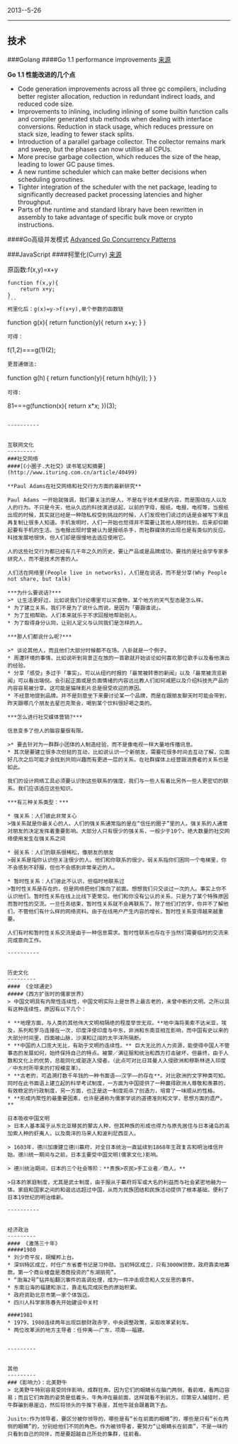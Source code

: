 
2013--5-26

----------


技术
---------

###Golang
####Go 1.1 performance improvements
[来源](http://dave.cheney.net/2013/05/21/go-1-1-performance-improvements)

**Go 1.1 性能改进的几个点**

* Code generation improvements across all three gc compilers, including better register allocation, reduction in redundant indirect loads, and reduced code size.
* Improvements to inlining, including inlining of some builtin function calls and compiler generated stub methods when dealing with interface conversions.
Reduction in stack usage, which reduces pressure on stack size, leading to fewer stack splits.
* Introduction of a parallel garbage collector. The collector remains mark and sweep, but the phases can now utillise all CPUs.
* More precise garbage collection, which reduces the size of the heap, leading to lower GC pause times.
* A new runtime scheduler which can make better decisions when scheduling goroutines.
* Tighter integration of the scheduler with the net package, leading to significantly decreased packet processing latencies and higher throughput.
* Parts of the runtime and standard library have been rewritten in assembly to take advantage of specific bulk move or crypto instructions.

####Go高级并发模式
[Advanced Go Concurrency Patterns](http://talks.golang.org/2013/advconc.slide#1)

###JavaScript
####柯里化(Curry)
[来源](http://slid.es/gsklee/functional-programming-in-5-minutes)

原函数:f(x,y)=x+y
```` 
function f(x,y){
	return x+y;
}
``` 
柯里化后：g(x)=y->f(x+y),单个参数的函数链
```` 
function g(x){
	return function(y){
		return x+y;
	}
}
```
可得：
````  
f(1,2)===g(1)(2);
``` 
更普通做法:
``` 
function g(h)｛
	return function(y){
		return h(h(y));
	}
｝
```
可得:
``` 
81===g(function(x){
	return x*x;
})(3);
```

----------


互联网文化
---------
###社交网络
####[《小圈子.大社交》读书笔记和摘要](http://www.ituring.com.cn/article/40499)

**Paul Adams在社交网络和社交行为方面的最新研究**

Paul Adams 一开始就强调，我们要关注的是人，不是在于技术或是内容，而是围绕在人以及人的行为。不只是今天，他从久远的科技演进谈起，以前的字母，报纸，电报，电视等，当报纸出现的时候，其实就已经是一种隐私权受到挑战的时候，人们发现他们说过的话是会被写下来且再复制让很多人知道。手机发明时，人们一开始也觉得并不需要让其他人随时找到，后来却仰赖起要有手机的生活。当电报出现时曾被认为是报纸杀手，而社群媒体的出现也是有类似的反应。科技发展地很快，但人们却是很慢地去适应使用它。

人的这些社交行为都已经有几千年之久的历史，要让产品或是品牌成功，要找的是社会学专家多研究人，而不是技术厉害的人。

人们活在网络里(People live in networks)，人们是在说话，而不是分享(Why People not share, but talk)

***为什么要说话?***
>* 让生活更好过，比如说我们讨论哪里可以买食物，某个地方的天气型态是怎么样。
* 为了建立关系，我们不是为了说什么而说，是因为「要跟谁说」。
* 为了互相帮助。人们本来就乐于不求回报地帮助别人。
* 为了取得身分认同，让别人定义与认同我们是怎样的人。

***那人们都说什么呢?***

>* 谈论其他人，而且他们大部分时候都不在场。八卦就是一个例子。
* 周遭环境的事情，比如说听到背景正在放的一首歌就开始谈论如何喜欢那位歌手以及看他演出的经验。
* 分享「感受」多过于「事实」。可以从纽约时报的「最常被转寄的新闻」以及「最常被流览新闻」可以看出端倪。会引起正面或是负面情绪的内容远比教人们如何减肥以及介绍科技先产品的内容容易被分享。这可能是猫咪影片总是很受欢迎的原因。
* 不经意地提到品牌。并不是刻意坐下来要讨论某一个品牌，而是在跟朋友聊天时可能会带到，昨天跟哪几个朋友去星巴克聚会，喝到某个饮料很好喝之类的。

***怎么进行社交媒体营销?***

信息变多了但人的脑容量很有限。

>* 要去针对为一群群小团体的人制造经验，而不是像电视一样大量地传播讯息。
* 其次是要建立很多次但轻的互动，比如说认识一个新朋友，需要花很多时间去互动了解，见面好几次之后可能才会找到共同兴趣而有更进一层的关系。在社群媒体上经营跟消费者的关系也是如此。

我们的设计网络工具必须要认识到这些联系的强度，我们与一些人有着比另外一些人更密切的联系。我们应该适应这些知识。

***有三种关系类型：***

* 强关系：人们彼此非常关心
>强关系就是你最关心的人。人们的强关系通常指的是在“信任的圈子”里的人。强关系的人通常对朋友的决定发挥着重要影响。大部分人只有很少的强关系，一般少于10个。绝大数量的社交网络使用发生在强关系之间

* 弱关系：人们的联系很稀松，像朋友的朋友
>弱关系是指你认识但关注很少的人。他们和你联系的很少。弱关系指你们困同一个电梯里，你不会感到不舒服，但也不会感到非常亲近的人。

* 暂时性关系：人们彼此不认识，但临时地联系过
>暂时性关系是存在的，但是网络把他们推向了前面。想想我们只交谈过一次的人。事实上你不认识他们。暂时性关系在线上比线下更常见。他们和你没有公认的关系，只是为了某个特殊原因而暂时性的交流。一旦任务结束，暂时性关系就不会再联系了。除了他们打的字，你并不了解他们，不管他们有什么样的网络资料。由于在线用户产生内容的增长，暂时性关系变得越来越重要。

人们有时和暂时性关系交流是由于一种信息需求。暂时性联系也存在于当然们需要临时的交流来完成意向工作。

----------


历史文化
---------
#### 《全球通史》
#####《西方扩张时的儒家世界》
> 中国文明具有内聚性连续性，中国文明实际上是世界上最古老的，未曾中断的文明。之所以具有这种连续性，原因有以下几个：

* **地理方面，与人类的其他伟大文明相隔绝的程度举世无双。**地中海将美索不达米亚，埃及，系列和罗马连接在一次，印度洋使印度与中东，非洲和东南亚相互影响，而中国有史以来的大部分时间里，四面被山脉，沙漠和辽阔的太平洋所隔断。
* **中国的人口庞大无比，有助于文明的连续性。** 巨大无比的人力资源，能使得中国人不管事态的发展如何，始终保持自己的特点。被蒙／满征服和统治和西方打击破坏，但最终，由于人数和文化上的优势，总能同化或驱逐入侵者。（此点可对比日耳曼人入侵欧洲和穆斯林进入印度／中东时所带来的打规模变革）。
* **古老的，可追溯打数千年钱的一种书面语——汉字——的存在**。对比欧洲的文字种类可知。同时在此书面语上建立起的科举考试制度，一方面为中国提供了一种赢得欧洲人尊敬和羡慕的，有效稳定的行政制度，另一方面，也正是这一制度扼杀了创造力，培育了一味顺从的性格。
* **形成内聚性的最重要因素，也许是通称为儒家学说的道德准则和文学，思想方面的遗产。**

日本吸收中国文明
> 日本人基本属于从东北亚移民的蒙古人种，但其种族的形成也得力与原先居住与日本诸岛的高加索人种的虾夷人，以及南洋的马来人和波利尼西亚人。

> 1603年，德川加康建立德川幕府，对全日本统治一直延续到1868年王政复古和明治维信开始。德川统一期间与之前，日本主要受中国文明(儒家文化)影响。

> 德川统治期间，日本的三个社会等阶：**贵族>农民>手工业者／商人。**

>日本的家庭制度，尤其是武士制度，由于服从于幕府将军或大名的利益而与社会紧密地融为一体。家庭和国家之间的和谐远远超过中国，从而为民族团结和民族活动提供了根本基础，便利了日本19世纪的明治维新。

----------


经济政治
---------
#### 《激荡三十年》
#####1980
* 刘少奇平反，胡耀邦上台。
* 深圳特区成立，时任广东省委书记是习仲勋。当初特区成立，只有3000W贷款，政府靠卖地筹款。第一个商业楼盘是港商投资的“东湖丽苑”。
* “渤海2号”钻井船翻沉事件的高调处理，成为一件冲击观念和人文反思的事件。
* 东南沿海的福建和浙江，靠走私完成灰色的原始积累。
* 政府资助北京市第一家个体饭店。
* 四川人科学家陈春先开始建设中关村

####1981
* 1979，1980连续两年出现巨额财政赤字，中央调整政策，采取改革紧刹车。
* 两位改革派的地方主导者：任仲夷——广东，项南——福建。


---------


其他
---------
###《影响力》：北美野牛
> 北美野牛特别容易受同伴影响，成群狂奔。因为它们的眼睛长在脑门两侧，看前难，看两边容易；而且它们奔跑的姿势是低着头，牛角冲在最前面，这样就看不到前方。印第安人捕猎时，把牛群骗到悬崖边，然后将领头的牛推下悬崖，其他牛就会跟着跳下去。

Jusitn:作为领导者，要区分被你领导的，哪些是有“长在前面的眼睛”的，哪些是只有“长在两侧的眼睛”的，分别给他们不同的角色。作为被领导者，要努力“让眼睛长在前面”，不是一味的只看到自己的同伴，而是要超越自己所处的集群，往前看。


